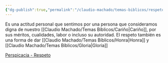 ```yaml
---
{"dg-publish":true,"permalink":"/claudio-machado/temas-biblicos/respeto/"}
---
```


Es una actitud personal que sentimos por una persona que consideramos digna de nuestro [[Claudio Machado/Temas Bíblicos/Cariño\|Cariño]], por sus méritos, cualidades, labor o incluso su autoridad. El respeto también es una forma de dar  [[Claudio Machado/Temas Bíblicos/Honra\|Honra]]  y [[Claudio Machado/Temas Bíblicos/Gloria\|Gloria]] 

[Perspicacia - Respeto](https://wol.jw.org/es/wol/d/r4/lp-s/1200003707) 